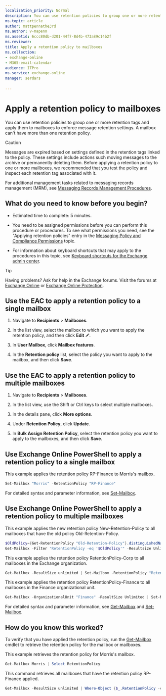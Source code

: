 ```yaml
---
localization_priority: Normal
description: You can use retention policies to group one or more retention tags and apply them to mailboxes to enforce message retention settings. A mailbox can't have more than one retention policy.
ms.topic: article
author: mattpennathe3rd
ms.author: v-mapenn
ms.assetid: 6ccc80db-d201-44f7-8d4b-473a89c14b2f
ms.reviewer: 
title: Apply a retention policy to mailboxes
ms.collection: 
- exchange-online
- M365-email-calendar
audience: ITPro
ms.service: exchange-online
manager: serdars

---
```


# Apply a retention policy to mailboxes

You can use retention policies to group one or more retention tags and apply them to mailboxes to enforce message retention settings. A mailbox can't have more than one retention policy.

> [!CAUTION]
> Messages are expired based on settings defined in the retention tags linked to the policy. These settings include actions such moving messages to the archive or permanently deleting them. Before applying a retention policy to one or more mailboxes, we recommended that you test the policy and inspect each retention tag associated with it.

For additional management tasks related to messaging records management (MRM), see [Messaging Records Management Procedures](https://technet.microsoft.com/library/bc2ff408-4a2b-4202-9515-e3e922a6320d.aspx).

## What do you need to know before you begin?

- Estimated time to complete: 5 minutes.

- You need to be assigned permissions before you can perform this procedure or procedures. To see what permissions you need, see the "Applying retention policies" entry in the [Messaging Policy and Compliance Permissions](https://technet.microsoft.com/library/ec4d3b9f-b85a-4cb9-95f5-6fc149c3899b.aspx) topic.

- For information about keyboard shortcuts that may apply to the procedures in this topic, see [Keyboard shortcuts for the Exchange admin center](../../accessibility/keyboard-shortcuts-in-admin-center.md).

> [!TIP]
> Having problems? Ask for help in the Exchange forums. Visit the forums at [Exchange Online](https://go.microsoft.com/fwlink/p/?linkId=267542) or [Exchange Online Protection](https://go.microsoft.com/fwlink/p/?linkId=285351).

## Use the EAC to apply a retention policy to a single mailbox

1. Navigate to **Recipients** \> **Mailboxes**.

2. In the list view, select the mailbox to which you want to apply the retention policy, and then click **Edit** ![Edit icon](../../media/ITPro_EAC_EditIcon.gif).

3. In **User Mailbox**, click **Mailbox features**.

4. In the **Retention policy** list, select the policy you want to apply to the mailbox, and then click **Save**.

## Use the EAC to apply a retention policy to multiple mailboxes

1. Navigate to **Recipients** \> **Mailboxes**.

2. In the list view, use the Shift or Ctrl keys to select multiple mailboxes.

3. In the details pane, click **More options**.

4. Under **Retention Policy**, click **Update**.

5. In **Bulk Assign Retention Policy**, select the retention policy you want to apply to the mailboxes, and then click **Save**.

## Use Exchange Online PowerShell to apply a retention policy to a single mailbox

This example applies the retention policy RP-Finance to Morris's mailbox.

```PowerShell
Set-Mailbox "Morris" -RetentionPolicy "RP-Finance"
```

For detailed syntax and parameter information, see [Set-Mailbox](https://docs.microsoft.com/powershell/module/exchange/mailboxes/set-mailbox).

## Use Exchange Online PowerShell to apply a retention policy to multiple mailboxes

This example applies the new retention policy New-Retention-Policy to all mailboxes that have the old policy Old-Retention-Policy.

```PowerShell
$OldPolicy={Get-RetentionPolicy "Old-Retention-Policy"}.distinguishedName
Get-Mailbox -Filter "RetentionPolicy -eq '$OldPolicy'" -Resultsize Unlimited | Set-Mailbox -RetentionPolicy "New-Retention-Policy"
```

This example applies the retention policy RetentionPolicy-Corp to all mailboxes in the Exchange organization.

```PowerShell
Get-Mailbox -ResultSize unlimited | Set-Mailbox -RetentionPolicy "RetentionPolicy-Corp"
```

This example applies the retention policy RetentionPolicy-Finance to all mailboxes in the Finance organizational unit.

```PowerShell
Get-Mailbox -OrganizationalUnit "Finance" -ResultSize Unlimited | Set-Mailbox -RetentionPolicy "RetentionPolicy-Finance"
```

For detailed syntax and parameter information, see [Get-Mailbox](https://docs.microsoft.com/powershell/module/exchange/mailboxes/get-mailbox) and [Set-Mailbox](https://docs.microsoft.com/powershell/module/exchange/mailboxes/set-mailbox).

## How do you know this worked?

To verify that you have applied the retention policy, run the [Get-Mailbox](https://docs.microsoft.com/powershell/module/exchange/mailboxes/get-mailbox) cmdlet to retrieve the retention policy for the mailbox or mailboxes.

This example retrieves the retention policy for Morris's mailbox.

```PowerShell
Get-Mailbox Morris | Select RetentionPolicy
```

This command retrieves all mailboxes that have the retention policy RP-Finance applied.

```PowerShell
Get-Mailbox -ResultSize unlimited | Where-Object {$_.RetentionPolicy -eq "RP-Finance"} | Format-Table Name,RetentionPolicy -Auto
```
